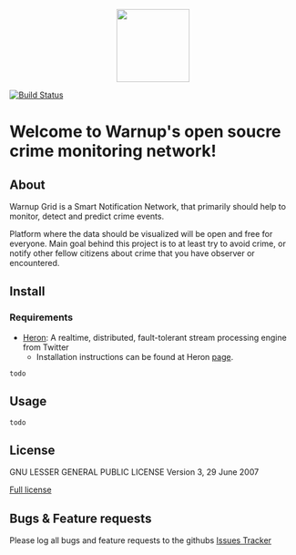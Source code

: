 <p align="center">
<img src="https://github.com/mkarpis/warnup_grid/blob/master/docs/images/icon.png" width="128">
</p>


[![Build Status](https://travis-ci.org/mkarpis/warnup_grid.svg?branch=master)](https://travis-ci.org/mkarpis/warnup_grid)


# Welcome to Warnup's open soucre crime monitoring network!


## About ##

Warnup Grid is a Smart Notification Network, that primarily should help to monitor, detect and predict crime events. 

Platform where the data should be visualized will be open and free for everyone. Main goal behind this project is to at least try to avoid crime, or notify other fellow citizens about crime that you have observer or encountered. 



## Install ##

### Requirements ###
* [Heron](http://twitter.github.io/heron/): A realtime, distributed, fault-tolerant stream processing engine from Twitter
  * Installation instructions can be found at Heron [page](http://twitter.github.io/heron/docs/getting-started/).

```
todo
```


## Usage ##
```
todo
```


## License ##
GNU LESSER GENERAL PUBLIC LICENSE Version 3, 29 June 2007

[Full license](https://github.com/mkarpis/warnup_grid/blob/master/LICENSE)



## Bugs & Feature requests ##
Please log all bugs and feature requests to the githubs [Issues Tracker](https://github.com/mkarpis/warnup_grid/issues) 
